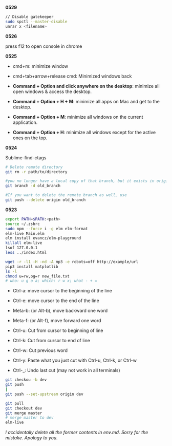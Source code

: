 **0529**

```zsh
// Disable gatekeeper
sudo spctl --master-disable
unrar x <filename>
```

**0526**

press f12 to open console in chrome

**0525**

- cmd+m: minimize window

- cmd+tab+arrow+release cmd: Minimized windows back

- **Command + Option and click anywhere on the desktop**: minimize all open windows & access the desktop.
- **Command + Option + H + M**: minimize all apps on Mac and get to the desktop.
- **Command + Option + M**: minimize all windows on the current application.
- **Command + Option + H**: minimize all windows except for the active ones on the top.

**0524**

Sublime-find-ctags

```zsh
# Delete remote directory
git rm -r path/to/directory

#you no longer have a local copy of that branch, but it exists in origin.
git branch -d old_branch   

#If you want to delete the remote branch as well, use
git push --delete origin old_branch

```



**0523**

```zsh
export PATH=$PATH:<path>
source ~/.zshrc
sudo npm --force i -g elm elm-format 
elm-live Main.elm
elm install evancz/elm-playground
killall elm-live
lsof 127.0.0.1
less ../index.html

wget -r -l1 -H -nd -A mp3 -e robots=off http://example/url
pip3 install matplotlib
ls -l
chmod u=rw,og=r new_file.txt
# who: u g o a; which: r w x; what - + =
```

- Ctrl-a:  move cursor to the beginning of the line

- Ctrl-e:  move cursor to the end of the line

- Meta-b:  (or Alt-b), move backward one word

- Meta-f:  (or Alt-f), move forward one word

- Ctrl-u:  Cut from cursor to beginning of line

- Ctrl-k:  Cut from cursor to end of line

- Ctrl-w:  Cut previous word

- Ctrl-y:  Paste what you just cut with Ctrl-u, Ctrl-k, or
           Ctrl-w
       
- Ctrl-_:  Undo last cut (may not work in all terminals)

     

```zsh
git checkou -b dev
git push
|
git push --set-upstream origin dev

git pull
git checkout dev
git merge master
# merge master to dev
elm-live
```



*I accidentally delete all the former contents in env.md. Sorry for the mistake. Apology to you.*

